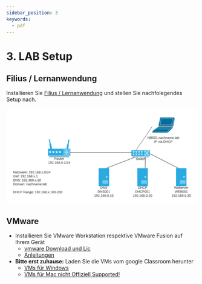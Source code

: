 ```yaml
---
sidebar_position: 3
keywords:
  - pdf
---
```


# 3. LAB Setup

## Filius / Lernanwendung
Installieren Sie [Filius / Lernanwendung](../03%20tools/02%20Tools#filius--lernanwendung) und stellen Sie nachfolegendes Setup nach.

![Aufgabe 1](../img/Aufgabe1.png)

## VMware
- Installieren Sie VMware Workstation respektive VMware Fusion auf Ihrem Gerät
  - [vmware Download und Lic](https://itacademy.brightspace.com/d2l/login)
  - [Anleitungen](https://classroom.google.com/w/NjM1ODgzMDIyNDNa/tc/NjM1ODgzMDIyNTVa)
- **Bitte erst zuhause:** Laden Sie die VMs vom google Classroom herunter
  - [VMs für Windows](https://classroom.google.com/c/NjM1ODgzMDIyNDNa/m/NjM1ODgzMDIzMDJa/details)
  - [VMs für Mac nicht Offiziell Supported!](https://classroom.google.com/c/NjM1ODgzMDIyNDNa/m/NjE3OTM1NDY4OTEz/details)
